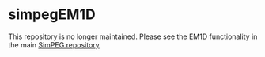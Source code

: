 simpegEM1D
==========

This repository is no longer maintained. Please see the EM1D functionality in the main [SimPEG repository](http://github.com/simpeg/simpeg)

